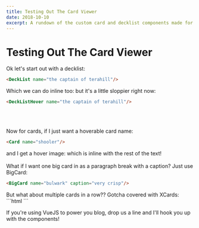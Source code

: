```yaml
---
title: Testing Out The Card Viewer
date: 2018-10-10
excerpt: A rundown of the custom card and decklist components made for this blog...
---
```

# Testing Out The Card Viewer

Ok let's start out with a decklist:
```html
<DeckList name="the captain of terahill"/>
````

<DeckList name="the captain of terahill"/>

Which we can do inline too: <DeckListHover name="the captain of terahill"/> but it's a little sloppier right now:
```html
<DeckListHover name="the captain of terahill"/>
````
<br/>
<br/>

Now for cards, if I just want a hoverable card name:
```html
<Card name="shooler"/>
```
and I get a hover image: <Card name="shooler"/> which is inline with the rest of the text!
<br/>
<br/>
What if I want one big card in as a paragraph break with a caption? Just use BigCard:
```html
<BigCard name="bulwark" caption="very crisp"/>
```
<BigCard name="bulwark" caption="very crisp"/>
But what about multiple cards in a row?? Gotcha covered with XCards:
```html
<XCards :names="['anger','routine job','miasma']" caption="wow those are some cards for sure"/>
```
<XCards :names="['anger','routine job','miasma']" caption="wow those are some cards for sure"/>

If you're using VueJS to power you blog, drop us a line and I'll hook you up with the components!

<Comments/>

